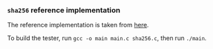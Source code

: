 ### `sha256` reference implementation
The reference implementation is taken from [here](https://github.com/B-Con/crypto-algorithms).

To build the tester, run `gcc -o main main.c sha256.c`, then run `./main`.
